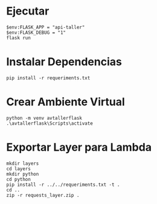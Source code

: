# Ejecutar

```
$env:FLASK_APP = "api-taller"
$env:FLASK_DEBUG = "1"
flask run
```

# Instalar Dependencias

`pip install -r requeriments.txt
`

# Crear Ambiente Virtual

```
python -m venv avtallerflask
.\avtallerflask\Scripts\activate
```

# Exportar Layer para Lambda

```
mkdir layers
cd layers
mkdir python
cd python
pip install -r ../../requeriments.txt -t .
cd ..
zip -r requests_layer.zip .
```
